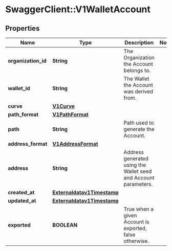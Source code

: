 # SwaggerClient::V1WalletAccount

## Properties
Name | Type | Description | Notes
------------ | ------------- | ------------- | -------------
**organization_id** | **String** | The Organization the Account belongs to. | 
**wallet_id** | **String** | The Wallet the Account was derived from. | 
**curve** | [**V1Curve**](V1Curve.md) |  | 
**path_format** | [**V1PathFormat**](V1PathFormat.md) |  | 
**path** | **String** | Path used to generate the Account. | 
**address_format** | [**V1AddressFormat**](V1AddressFormat.md) |  | 
**address** | **String** | Address generated using the Wallet seed and Account parameters. | 
**created_at** | [**Externaldatav1Timestamp**](Externaldatav1Timestamp.md) |  | 
**updated_at** | [**Externaldatav1Timestamp**](Externaldatav1Timestamp.md) |  | 
**exported** | **BOOLEAN** | True when a given Account is exported, false otherwise. | 

